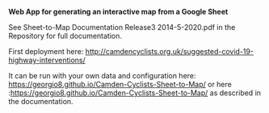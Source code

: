 **Web App for generating an interactive map from a Google Sheet**

See Sheet-to-Map Documentation Release3 2014-5-2020.pdf in the Repository for full documentation.

First deployment here:
http://camdencyclists.org.uk/suggested-covid-19-highway-interventions/

It can be run with your own data and configuration here: https://georgio8.github.io/Camden-Cyclists-Sheet-to-Map/ or here :https://georgio8.github.io/Camden-Cyclists-Sheet-to-Map/ as described in the documentation.

